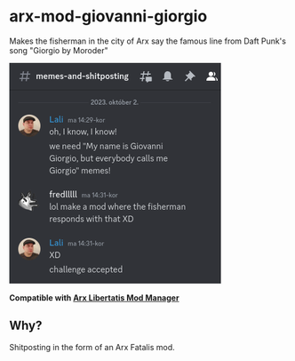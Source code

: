 # arx-mod-giovanni-giorgio

Makes the fisherman in the city of Arx say the famous line from Daft Punk's song "Giorgio by Moroder"

![source of the mod](source.png?raw=true "source of the mod")

**Compatible with
[Arx Libertatis Mod Manager](https://github.com/fredlllll/ArxLibertatisModManager)**

## Why?

Shitposting in the form of an Arx Fatalis mod.
